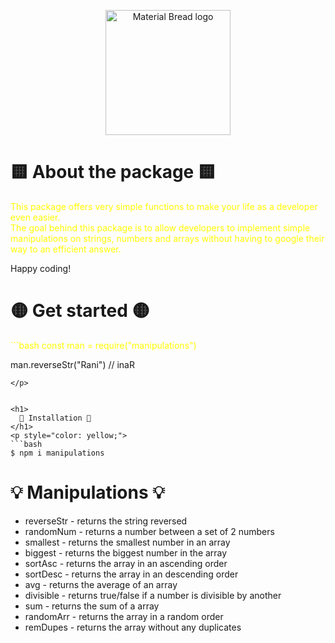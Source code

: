 
<p align="center">
  <img width="200" src="https://cdn.powerofpositivity.com/wp-content/uploads/2015/09/manipulate-puppet.jpg" alt="Material Bread logo">
  <br>

</p>

<h1>
 🟨 About the package 🟨
</h1>
<p style="color: yellow;">
  This package offers very simple functions to make your life as a developer even easier. <br>
  The goal behind this package is to allow developers to implement simple manipulations on strings, numbers and arrays without having to google their way to an           efficient answer. <br>
  
  Happy coding!
</p>

<h1>
 🟡 Get started 🟡
</h1>
<p style="color: yellow;">
```bash
  const man = require("manipulations")
  
  man.reverseStr("Rani") // inaR
```
</p>


<h1>
  💛 Installation 💛
</h1>
<p style="color: yellow;">
```bash
$ npm i manipulations
```
</p>

  <h1>
   💡 <b>Manipulations</b> 💡
  </h1> 

- reverseStr - returns the string reversed
- randomNum - returns a number between a set of 2 numbers
- smallest - returns the smallest number in an array
- biggest - returns the biggest number in the array
- sortAsc - returns the array in an ascending order
- sortDesc - returns the array in an descending order
- avg - returns the average of an array
- divisible - returns true/false if a number is divisible by another
- sum - returns the sum of a array
- randomArr - returns the array in a random order
- remDupes - returns the array without any duplicates
